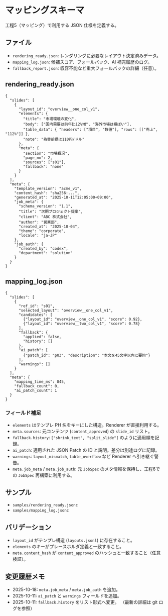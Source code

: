 # マッピングスキーマ

工程5（マッピング）で利用する JSON 仕様を定義する。

## ファイル
- `rendering_ready.json`: レンダリングに必要なレイアウト決定済みデータ。
- `mapping_log.json`: 候補スコア、フォールバック、AI 補完履歴のログ。
- `fallback_report.json`: 収容不能など重大フォールバックの詳細（任意）。

## rendering_ready.json
```jsonc
{
  "slides": [
    {
      "layout_id": "overview__one_col_v1",
      "elements": {
        "title": "市場環境の変化",
        "body": ["国内需要は前年比12%増", "海外市場は横ばい"],
        "table_data": { "headers": ["項目", "数値"], "rows": [["売上", "112%"]] },
        "note": "為替前提は110円/ドル"
      },
      "meta": {
        "section": "市場概況",
        "page_no": 2,
        "sources": ["s01"],
        "fallback": "none"
      }
    }
  ],
  "meta": {
    "template_version": "acme_v1",
    "content_hash": "sha256:...",
    "generated_at": "2025-10-11T12:05:00+09:00",
    "job_meta": {
      "schema_version": "1.1",
      "title": "次期プロジェクト提案",
      "client": "ABC 株式会社",
      "author": "営業部",
      "created_at": "2025-10-04",
      "theme": "corporate",
      "locale": "ja-JP"
    },
    "job_auth": {
      "created_by": "codex",
      "department": "solution"
    }
  }
}
```

## mapping_log.json
```jsonc
{
  "slides": [
    {
      "ref_id": "s01",
      "selected_layout": "overview__one_col_v1",
      "candidates": [
        {"layout_id": "overview__one_col_v1", "score": 0.92},
        {"layout_id": "overview__two_col_v1", "score": 0.78}
      ],
      "fallback": {
        "applied": false,
        "history": []
      },
      "ai_patch": [
        {"patch_id": "p03", "description": "本文を45文字以内に要約"}
      ],
      "warnings": []
    }
  ],
  "meta": {
    "mapping_time_ms": 845,
    "fallback_count": 0,
    "ai_patch_count": 1
  }
}
```

### フィールド補足
- `elements` はテンプレ PH 名をキーにした構造。Renderer が直接利用する。
- `meta.sources`: 元コンテンツ (`content_approved`) の `slide_id` リスト。
- `fallback.history`: `["shrink_text", "split_slide"]` のように適用順を記録。
- `ai_patch`: 適用された JSON Patch の ID と説明。差分は別途ログに記録。
- `warnings`: `layout_mismatch`, `table_overflow` など Renderer へ引き継ぐ警告。
- `meta.job_meta` / `meta.job_auth`: 元 `JobSpec` のメタ情報を保持し、工程6での `JobSpec` 再構築に利用する。

## サンプル
- `samples/rendering_ready.jsonc`
- `samples/mapping_log.jsonc`

## バリデーション
- `layout_id` がテンプレ構造 (`layouts.jsonl`) に存在すること。
- `elements` のキーがプレースホルダ定義と一致すること。
- `meta.content_hash` が `content_approved` のハッシュと一致すること（任意検証）。

## 変更履歴メモ
- 2025-10-18: `meta.job_meta` / `meta.job_auth` を追加。
- 2025-10-11: `ai_patch` と `warnings` フィールドを追加。
- 2025-10-11: `fallback.history` をリスト形式へ変更。
（最新の詳細は git ログを参照）
